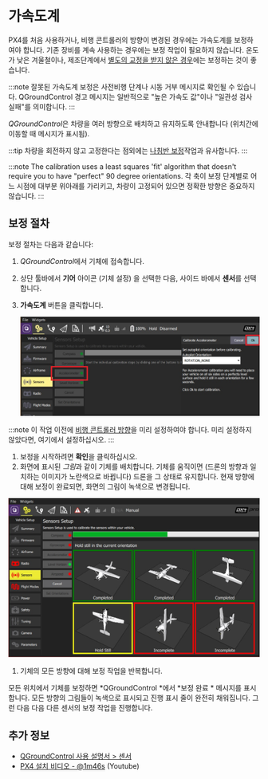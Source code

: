 # 가속도계

PX4를 처음 사용하거나, 비행 콘트롤러의 방향이 변경된 경우에는 가속도계를 보정하여야 합니다. 기존 장비를 계속 사용하는 경우에는 보정 작업이 필요하지 않습니다. 온도가 낮은 겨울철이나, 제조단계에서 [별도의 교정을 받지 않은 경우](../advanced_config/sensor_thermal_calibration.md)에는 보정하는 것이 좋습니다.

:::note
잘못된 가속도계 보정은 사전비행 단계나 시동 거부 메시지로 확인될 수  있습니다. QGroundControl 경고 메시지는 일반적으로 "높은 가속도 값"이나 "일관성 검사 실패"를 의미합니다.
:::

*QGroundControl*은 차량을 여러 방향으로 배치하고 유지하도록 안내합니다 (위치간에 이동할 때 메시지가 표시됨).

:::tip
차량을 회전하지 않고 고정한다는 점외에는 [나침반 보정](../config/compass.md)작업과 유사합니다.
:::

:::note
The calibration uses a least squares 'fit' algorithm that doesn't require you to have "perfect" 90 degree orientations.
각 축이 보정 단계별로 어느 시점에 대부분 위아래를 가리키고, 차량이 고정되어 있으면 정확한 방향은 중요하지 않습니다.
:::

## 보정 절차

보정 절차는 다음과 같습니다:

1. *QGroundControl*에서 기체에 접속합니다.
1. 상단 툴바에서 **기어** 아이콘 (기체 설정) 을 선택한 다음, 사이드 바에서 **센서**를 선택합니다.
1. **가속도계** 버튼을 클릭합니다.

   ![가속도계 보정](../../assets/qgc/setup/sensor/accelerometer.jpg)

:::note
이 작업 이전에 [비행 콘트롤러 방향](../config/flight_controller_orientation.md)을 미리 설정하여야 합니다. 미리 설정하지 않았다면, 여기에서 설정하십시오.
:::

1. 보정을 시작하려면 **확인**을 클릭하십시오.
1. 화면에 표시된 *그림*과 같이 기체를 배치합니다. 기체를 움직이면 (드론의 방향과 일치하는 이미지가 노란색으로 바뀝니다) 드론을 그 상태로 유지합니다. 현재 방향에 대해 보정이 완료되면, 화면의 그림이 녹색으로 변경됩니다.

  ![가속도계 보정](../../assets/qgc/setup/sensor/accelerometer_positions_px4.jpg)

1. 기체의 모든 방향에 대해 보정 작업을 반복합니다.

모든 위치에서 기체를 보정하면 *QGroundControl *에서 *보정 완료 * 메시지를 표시합니다. 모든 방향의 그림들이 녹색으로 표시되고 진행 표시 줄이 완전히 채워집니다. 그런 다음 다음 다른 센서의 보정 작업을 진행합니다.


## 추가 정보

* [QGroundControl 사용 설명서 > 센서](https://docs.qgroundcontrol.com/master/en/SetupView/sensors_px4.html#accelerometer)
* [PX4 설치 비디오 - @1m46s](https://youtu.be/91VGmdSlbo4?t=1m46s) (Youtube)
